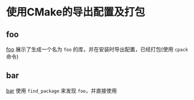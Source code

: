 # 使用CMake的导出配置及打包

## foo
[foo](./foo/CMakeLists.txt) 展示了生成一个名为 `foo` 的库，并在安装时导出配置，已经打包(使用 `cpack` 命令)

## bar
[bar](./bar/CMakeLists.txt) 使用 `find_package` 来发现 `foo`，并直接使用
